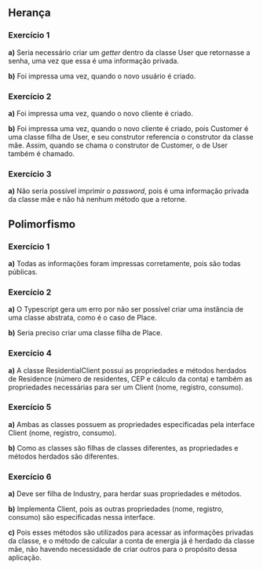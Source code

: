 ## Herança

### Exercício 1
**a)** Seria necessário criar um *getter* dentro da classe User que retornasse a senha, uma vez que essa é uma informação privada.

**b)** Foi impressa uma vez, quando o novo usuário é criado.

### Exercício 2
**a)** Foi impressa uma vez, quando o novo cliente é criado.

**b)** Foi impressa uma vez, quando o novo cliente é criado, pois Customer é uma classe filha de User, e seu construtor referencia o construtor da classe mãe. Assim, quando se chama o construtor de Customer, o de User também é chamado.

### Exercício 3
**a)** Não seria possível imprimir o *password*, pois é uma informação privada da classe mãe e não há nenhum método que a retorne.


## Polimorfismo

### Exercício 1
**a)** Todas as informações foram impressas corretamente, pois são todas públicas.

### Exercício 2
**a)** O Typescript gera um erro por não ser possível criar uma instância de uma classe abstrata, como é o caso de Place.

**b)** Seria preciso criar uma classe filha de Place.

### Exercício 4
**a)** A classe ResidentialClient possui as propriedades e métodos herdados de Residence (número de residentes, CEP e cálculo da conta) e também as propriedades necessárias para ser um Client (nome, registro, consumo).

### Exercício 5
**a)** Ambas as classes possuem as propriedades especificadas pela interface Client (nome, registro, consumo).

**b)** Como as classes são filhas de classes diferentes, as propriedades e métodos herdados são diferentes.

### Exercício 6
**a)** Deve ser filha de Industry, para herdar suas propriedades e métodos.

**b)** Implementa Client, pois as outras propriedades (nome, registro, consumo) são especificadas nessa interface.

**c)** Pois esses métodos são utilizados para acessar as informações privadas da classe, e o método de calcular a conta de energia já é herdado da classe mãe, não havendo necessidade de criar outros para o propósito dessa aplicação.